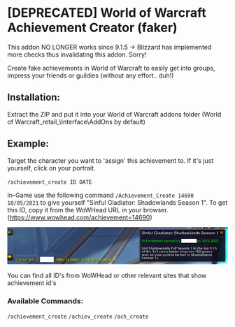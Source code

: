 # [DEPRECATED] World of Warcraft Achievement Creator (faker)

This addon NO LONGER works since 9.1.5 -> Blizzard has implemented more checks thus invalidating this addon. Sorry!

Create fake achievements in World of Warcraft to easily get into groups, impress your friends or guildies (without any effort.. duh!)

## Installation:

Extract the ZIP and put it into your World of Warcraft addons folder (World of Warcraft\_retail_\Interface\AddOns by default)

## Example:

Target the character you want to 'assign' this achievement to. If it's just yourself, click on your portrait.

`/achievement_create ID DATE`

In-Game use the following command `/Achievement_Create 14690 10/05/2021` to give yourself "Sinful Gladiator: Shadowlands Season 1". To get this ID, copy it from the WoWHead URL in your browser. (https://www.wowhead.com/achievement=14690)

![Achievement](https://raw.githubusercontent.com/brian8544/Achievement_Creator/main/Dep/Images/Screenshot.png)

You can find all ID's from WoWHead or other relevant sites that show achievement id's

### Available Commands:

`/achievement_create`
`/achiev_create`
`/ach_create`
